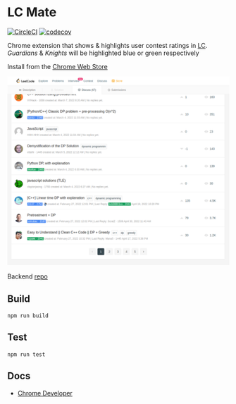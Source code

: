 # LC Mate

[![CircleCI](https://circleci.com/gh/cglotr/lc-mate/tree/master.svg?style=svg&circle-token=876aa7c62405947662657bfbf71169a0a285f0c2)](https://circleci.com/gh/cglotr/lc-mate/tree/master)
[![codecov](https://codecov.io/gh/cglotr/lc-mate/branch/master/graph/badge.svg?token=Fozf7lEA3v)](https://codecov.io/gh/cglotr/lc-mate)

Chrome extension that shows & highlights user contest ratings in [LC](https://leetcode.com). _Guardians_ & _Knights_ will be highlighted blue or green respectively

Install from the [Chrome Web Store](https://chrome.google.com/webstore/detail/lc-mate/inppklkffgkhgeffnoigpbjafkdafcfo)

![screenshot](https://github.com/cglotr/lc-mate/blob/master/lcmate.png)

Backend [repo](https://github.com/cglotr/lc-mate-backend)

## Build

```
npm run build
```

## Test

```
npm run test
```

## Docs

- [Chrome Developer](https://developer.chrome.com/docs/extensions/)
